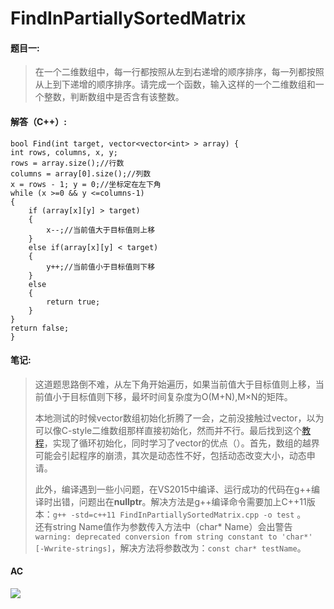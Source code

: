 # FindInPartiallySortedMatrix #

#### 题目一: ####
> 在一个二维数组中，每一行都按照从左到右递增的顺序排序，每一列都按照从上到下递增的顺序排序。请完成一个函数，输入这样的一个二维数组和一个整数，判断数组中是否含有该整数。

#### 解答（C++）: ####

    bool Find(int target, vector<vector<int> > array) {
    int rows, columns, x, y;
	rows = array.size();//行数
	columns = array[0].size();//列数
	x = rows - 1; y = 0;//坐标定在左下角
	while (x >=0 && y <=columns-1)
	{
		if (array[x][y] > target)
		{
			x--;//当前值大于目标值则上移
		}
		else if(array[x][y] < target)
		{
			y++;//当前值小于目标值则下移
		}
		else
		{
			return true;
		}
	}
	return false;     
    }

#### 笔记: ####
> 这道题思路倒不难，从左下角开始遍历，如果当前值大于目标值则上移，当前值小于目标值则下移，最坏时间复杂度为O(M+N),M×N的矩阵。
> 
> 本地测试的时候vector数组初始化折腾了一会，之前没接触过vector，以为可以像C-style二维数组那样直接初始化，然而并不行。最后找到这个[教程](http://blog.csdn.net/zsuguangh/article/details/6135529 )，实现了循环初始化，同时学习了vector的优点（）。首先，数组的越界可能会引起程序的崩溃，其次是动态性不好，包括动态改变大小，动态申请。
> 
> 此外，编译遇到一些小问题，在VS2015中编译、运行成功的代码在g++编译时出错，问题出在**nullptr**。解决方法是g++编译命令需要加上C++11版本：`g++ -std=c++11 FindInPartiallySortedMatrix.cpp -o test` 。  
> 还有string Name值作为参数传入方法中（char* Name）会出警告` warning: deprecated conversion from string constant to 'char*' [-Wwrite-strings]`，解决方法将参数改为：`const char* testName`。

#### AC ####

![](http://i.imgur.com/qqGnahL.png)
